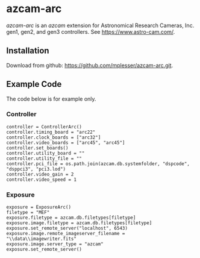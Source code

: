 # azcam-arc

*azcam-arc* is an *azcam* extension for Astronomical Research Cameras, Inc. gen1, gen2, and gen3 controllers. See https://www.astro-cam.com/.

## Installation

Download from github: https://github.com/mplesser/azcam-arc.git.

## Example Code

The code below is for example only.

### Controller
    controller = ControllerArc()
    controller.timing_board = "arc22"
    controller.clock_boards = ["arc32"]
    controller.video_boards = ["arc45", "arc45"]
    controller.set_boards()
    controller.utility_board = ""
    controller.utility_file = ""
    controller.pci_file = os.path.join(azcam.db.systemfolder, "dspcode", "dsppci3", "pci3.lod")
    controller.video_gain = 2
    controller.video_speed = 1

### Exposure
    exposure = ExposureArc()
    filetype = "MEF"
    exposure.filetype = azcam.db.filetypes[filetype]
    exposure.image.filetype = azcam.db.filetypes[filetype]
    exposure.set_remote_server("localhost", 6543)
    exposure.image.remote_imageserver_filename = "\\data\\imagewriter.fits"
    exposure.image.server_type = "azcam"
    exposure.set_remote_server()
